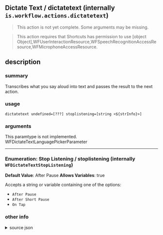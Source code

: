 
## Dictate Text / dictatetext (internally `is.workflow.actions.dictatetext`)

> This action is not yet complete. Some arguments may be missing.


> This action requires that Shortcuts has permission to use [object Object],WFUserInteractionResource,WFSpeechRecognitionAccessResource,WFMicrophoneAccessResource.


## description
### summary
Transcribes what you say aloud into text and passes the result to the next action.


### usage
`dictatetext undefined=[???] stoplistening=[string <${strInfo}>]`

### arguments
This paramtype is not implemented. WFDictateTextLanguagePickerParameter

---

### Enumeration: Stop Listening / stoplistening (internally `WFDictateTextStopListening`)
**Default Value**: After Pause
**Allows Variables**: true


Accepts a string 
or variable
containing one of the options:

- `After Pause`
- `After Short Pause`
- `On Tap`

### other info

<details><summary>source json</summary>
```json
{
	"ActionClass": "WFDictateTextAction",
	"ActionKeywords": [
		"speech",
		"detection",
		"dictation",
		"speak",
		"say",
		"voice",
		"recognize",
		"microphone",
		"transcribe",
		"transcription",
		"siri"
	],
	"Category": "Text",
	"CreationDate": "2016-09-09T07:00:00.000Z",
	"Description": {
		"DescriptionSummary": "Transcribes what you say aloud into text and passes the result to the next action."
	},
	"IconName": "Dictation.png",
	"Name": "Dictate Text",
	"Output": {
		"Multiple": false,
		"OutputName": "Dictated Text",
		"Types": [
			"NSString"
		]
	},
	"Parameters": [
		{
			"Class": "WFDictateTextLanguagePickerParameter",
			"Items": [],
			"Key": "WFSpeechLanguage",
			"Label": "Language"
		},
		{
			"Class": "WFEnumerationParameter",
			"DefaultValue": "After Pause",
			"Items": [
				"After Pause",
				"After Short Pause",
				"On Tap"
			],
			"Key": "WFDictateTextStopListening",
			"Label": "Stop Listening"
		}
	],
	"RequiredResources": [
		{
			"WFDeviceAttributes": {
				"WFDeviceAttributeSystemVersion": {
					"WFSystemVersion": "10.0",
					"WFSystemVersionRelation": ">="
				}
			},
			"WFResourceClass": "WFDeviceAttributesResource"
		},
		"WFUserInteractionResource",
		"WFSpeechRecognitionAccessResource",
		"WFMicrophoneAccessResource"
	],
	"RunningUIComponentClass": "WFDictateTextActionComponent",
	"UserInterfaces": [
		"UIKit",
		"UIKitWidget"
	]
}
```
</details>
